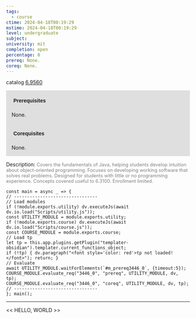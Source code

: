 ```yaml
---
tags:
  - course
ctime: 2024-04-18T00:19:29
mstime: 2024-04-18T00:19:29
level: undergraduate
subject: 
university: mit
completion: open
percentage: 0
prereq: None.
coreq: None.
---
```


catalog [6.9560](http://student.mit.edu/catalog/m6e.html#6.9560)

<span style="display: block; padding: 15px; background-color: rgb(100, 100, 100, 0.2);"><font id="m_prereq3446_0" style="display: block; font-family: Arial, sans-serif; font-weight: bold; padding: 5px">Prerequisites</font><br><span id="prereq3446_0">None.</span></span>
<span style="display: block; padding: 15px; background-color: rgb(100, 100, 100, 0.2);"><font id="m_coreq3446_0" style="display: block; font-family: Arial, sans-serif; font-weight: bold; padding: 5px">Corequisites</font><br><span id="coreq3446_0">None.</span></span>

<font style="">Description:</font>
<font style="color: grey; font-size: 0.8rem;">Covers the fundamentals of Java, helping students develop intuition about object-oriented programming. Focuses on developing working software that solves real problems. Designed for students with little or no programming experience. Concepts covered useful to 6.3100. Enrollment limited.</font>

```dataviewjs
const main = async _ => {
// --------------------------------
// Load modules
if (!module.exports.utility) dv.executeJs(await dv.io.load("Scripts/utility.js"));
const UTILITY_MODULE = module.exports.utility;
if (!module.exports.course) dv.executeJs(await dv.io.load("Scripts/course.js"));
const COURSE_MODULE = module.exports.course;
// Load tp
let tp = this.app.plugins.getPlugin("templater-obsidian").templater.current_functions_object;
if (!tp) { dv.paragraph("<font style='color: red'>tp not loaded!</font>"); return; }
// Evaluate
await UTILITY_MODULE.waitForElements(`#m_prereq3446_0`, {timeout:5});
COURSE_MODULE.evaluate_req("3446_0", "prereq", UTILITY_MODULE, dv, tp);
COURSE_MODULE.evaluate_req("3446_0", "coreq", UTILITY_MODULE, dv, tp);
// --------------------------------
}; main();
```

---

<< HELLO, WORLD >>
